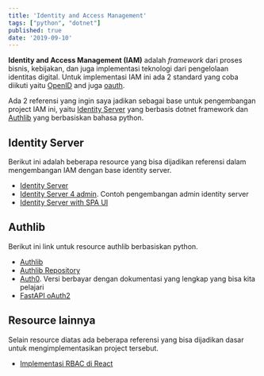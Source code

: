 ```yaml
---
title: 'Identity and Access Management'
tags: ["python", "dotnet"]
published: true
date: '2019-09-10'
---
```


**Identity and Access Management (IAM)** adalah *framework* dari proses bisnis, kebijakan, dan juga implementasi teknologi dari pengelolaan identitas digital. Untuk implementasi IAM ini ada 2 standard yang coba diikuti yaitu [OpenID](https://openid.net) and juga [oauth](https://oauth.net).

Ada 2 referensi yang ingin saya jadikan sebagai base untuk pengembangan project IAM ini, yaitu [Identity Server](https://identityserver.io/) yang berbasis dotnet framework dan [Authlib](https://authlib.org/) yang berbasiskan bahasa python.

## Identity Server
Berikut ini adalah beberapa resource yang bisa dijadikan referensi dalam mengembangan IAM dengan base identity server.
- [Identity Server](https://identityserver.io/)
- [Identity Server 4 admin](https://github.com/skoruba/IdentityServer4.Admin). Contoh pengembangan admin identity server
- [Identity Server with SPA UI](https://github.com/karpikpl/identity-server4-with-SPA-UI)

## Authlib
Berikut ini link untuk resource authlib berbasiskan python.
- [Authlib](https://authlib.org/)
- [Authlib Repository](https://github.com/authlib)
- [Auth0](https://auth0.com/). Versi berbayar dengan dokumentasi yang lengkap yang bisa kita pelajari
- [FastAPI oAuth2](https://fastapi.tiangolo.com/tutorial/security/oauth2-jwt/)

## Resource lainnya
Selain resource diatas ada beberapa referensi yang bisa dijadikan dasar untuk mengimplementasikan project tersebut.
- [Implementasi RBAC di React](https://auth0.com/blog/role-based-access-control-rbac-and-react-apps/)
